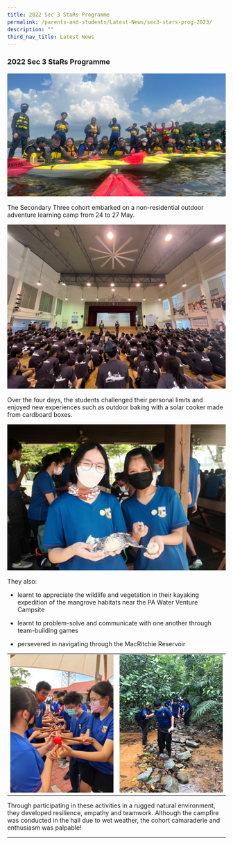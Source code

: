 ```yaml
---
title: 2022 Sec 3 StaRs Programme
permalink: /parents-and-students/Latest-News/sec3-stars-prog-2023/
description: ""
third_nav_title: Latest News
---
```

### 2022 Sec 3 StaRs Programme

![](/images/Sec%203%20StaRs%20Programme%202022/Kayaking%202.jpg)

The Secondary Three cohort embarked on a non-residential outdoor adventure learning camp from 24 to 27 May.

![](/images/Sec%203%20StaRs%20Programme%202022/Campfire%201.jpg)

Over the four days, the students challenged their personal limits and enjoyed new experiences such as outdoor baking with a solar cooker made from cardboard boxes. 

![](/images/Sec%203%20StaRs%20Programme%202022/Outdoor%20baking%202.jpg)

They also:

* learnt to appreciate the wildlife and vegetation in their kayaking expedition of the mangrove habitats near the PA Water Venture Campsite

* learnt to problem-solve and communicate with one another through team-building games

* persevered in navigating through the MacRitchie Reservoir

<table>
  <tr>
    <td><img src="/images/Sec%203%20StaRs%20Programme%202022/Teambuilding%204.jpg" style="width:400px"></td>
    <td><img src="/images/Sec%203%20StaRs%20Programme%202022/Trekking%201.jpg" style="width:400px"></td>
  </tr>
</table>


Through participating in these activities in a rugged natural environment, they developed resilience, empathy and teamwork. Although the campfire was conducted in the hall due to wet weather, the cohort camaraderie and enthusiasm was palpable!

<hr>